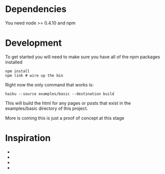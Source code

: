 # Dependencies

You need node >= 0.4.10 and npm

# Development

To get started you will need to make sure you have all of the npm packages installed

    npm install
    npm link # wire up the bin

Right now the only command that works is:

    haiku --source examples/basic --destination build

This will build the html for any pages or posts that exist in the examples/basic directory of this project.

More is coming this is just a proof of concept at this stage

# Inspiration

* [jekyll]:https://github.com/mojombo/jekyll
* [toto]:https://github.com/cloudhead/toto
* [nanoc]:http://nanoc.stoneship.org/
* [Marco's Second Crack]:http://www.marco.org/secondcrack
